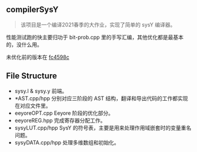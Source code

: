 ## compilerSysY
  > 该项目是一个编译2021春季的大作业，实现了简单的 sysY 编译器。
  
  性能测试跑的快主要归功于 bit-prob.cpp 里的手写汇编，其他优化都是最基本的，没什么用。
  
  未优化前的版本在 [fc4598c](https://github.com/thaddywu/compilerSysY/tree/fc4598cdfce8f8c0f51ad486caf8831a22862903)
  
## File Structure
  - sysy.l & sysy.y 前端。
  - *AST.cpp/hpp 分别对应三阶段的 AST 结构，翻译和导出代码的工作都实现在对应文件里。
  - eeyoreOPT.cpp Eeyore 阶段的优化部分。
  - eeyoreREG.hpp 完成寄存器分配工作。
  - sysyLUT.cpp/hpp SysY 的符号表，主要是用来处理作用域嵌套时的变量重名问题。
  - sysyDATA.cpp/hpp 处理多维数组和初始化。
